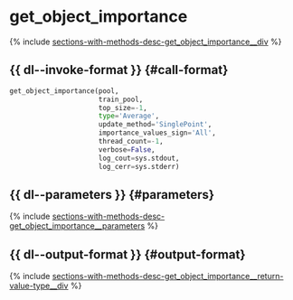 # get_object_importance

{% include [sections-with-methods-desc-get_object_importance__div](../_includes/work_src/reusage/get_object_importance__div.md) %}

## {{ dl--invoke-format }} {#call-format}

```python
get_object_importance(pool,
                      train_pool,
                      top_size=-1,
                      type='Average',
                      update_method='SinglePoint',
                      importance_values_sign='All',
                      thread_count=-1,
                      verbose=False,
                      log_cout=sys.stdout,
                      log_cerr=sys.stderr)
```

## {{ dl--parameters }} {#parameters}

{% include [sections-with-methods-desc-get_object_importance__parameters](../_includes/work_src/reusage/get_object_importance__parameters.md) %}

## {{ dl--output-format }} {#output-format}

{% include [sections-with-methods-desc-get_object_importance__return-value-type__div](../_includes/work_src/reusage/get_object_importance__return-value-type__div.md) %}

